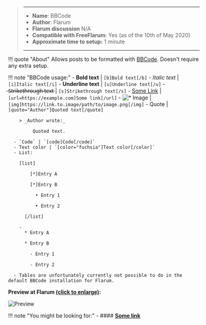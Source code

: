 > ---
> - **Name**: BBCode
> - **Author**: Flarum
> - **Flarum discussion** N/A
> - **Compatible with FreeFlarum**: Yes (as of the 10th of May 2020)
> - **Approximate time to setup:** 1 minute
>
> ---

!!! quote "About"
    Allows posts to be formatted with [BBCode](https://en.wikipedia.org/wiki/BBCode). Doesn't require any extra setup.
    
!!! note "BBCode usage:"
      - **Bold text** | `[b]Bold text[/b]`
      - *Italic text* | `[i]Italic text[/i]`
      - __Underline text__ | `[u]Underline text[/u]`
      -  ̶S̶t̶r̶i̶k̶e̶t̶h̶r̶o̶u̶g̶h̶ ̶t̶e̶x̶t̶ | `[s]Strikethrough text[/s]`
      - [Some Link](https://example.com) | `[url=https://example.com]Some link[/url]`
      - ![* Image](https://link.to.image/path/to/image.png) | `[img]https://link.to.image/path/to/image.png[/img]`
      - Quote | `[quote="Author"]Quoted text[/quote]`

        > _Author wrote:_

             Quoted text.

      - `Code` | `[code]Code[/code]`
      - Text color | `[color="fuchsia"]Text color[/color]`
      - List:
      
        [list]
          
            [*]Entry A
            
            [*]Entry B
            
              • Entry 1
              
              • Entry 2
              
          [/list]
          
        -
          * Entry A
          
          * Entry B
          
            - Entry 1
            
            - Entry 2

      - Tables are unfortunately currently not possible to do in the default BBCode installation for Flarum.
  
**Preview at Flarum [(click to enlarge)](https://cdn.discordapp.com/attachments/585143304467906581/708973649335549993/unknown.png):**
  
![Preview](https://cdn.discordapp.com/attachments/585143304467906581/708973649335549993/unknown.png)

!!! note "You might be looking for:"
    - #### **[Some link]()**

